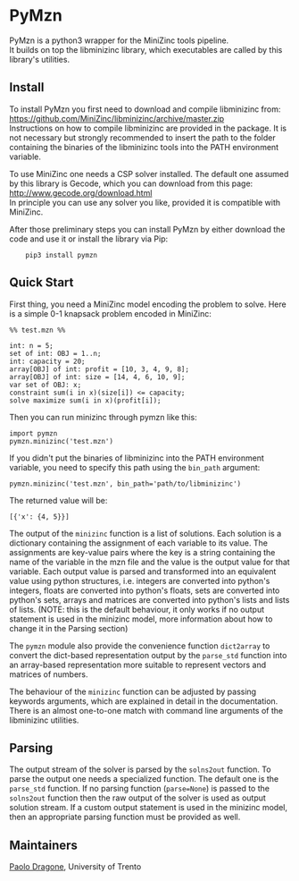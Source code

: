 PyMzn
=====

PyMzn is a python3 wrapper for the MiniZinc tools pipeline. <br/>
It builds on top the libminizinc library, which executables are called by this 
library's utilities.

Install
-------

To install PyMzn you first need to download and compile libminizinc from:
<br/>
https://github.com/MiniZinc/libminizinc/archive/master.zip
<br/>
Instructions on how to compile libminizinc are provided in the package.
It is not necessary but strongly recommended to insert the path to the folder 
containing the binaries of the libminizinc tools into the PATH environment 
variable.

To use MiniZinc one needs a CSP solver installed. The default one assumed by
this library is Gecode, which you can download from this page:
<br/>
http://www.gecode.org/download.html
<br/>
In principle you can use any solver you like, provided it is compatible 
with MiniZinc.

After those preliminary steps you can install PyMzn by either download the 
code and use it or install the library via Pip:
```
    pip3 install pymzn
```

Quick Start
-----------

First thing, you need a MiniZinc model encoding the problem to solve. Here 
is a simple 0-1 knapsack problem encoded in MiniZinc:
```
%% test.mzn %%

int: n = 5;
set of int: OBJ = 1..n;
int: capacity = 20;
array[OBJ] of int: profit = [10, 3, 4, 9, 8];
array[OBJ] of int: size = [14, 4, 6, 10, 9];
var set of OBJ: x;
constraint sum(i in x)(size[i]) <= capacity;
solve maximize sum(i in x)(profit[i]);
```

Then you can run minizinc through pymzn like this:
```
import pymzn
pymzn.minizinc('test.mzn')
```
If you didn't put the binaries of libminizinc into the PATH environment
variable, you need to specify this path using the `bin_path` argument:
```
pymzn.minizinc('test.mzn', bin_path='path/to/libminizinc')
```

The returned value will be:
```
[{'x': {4, 5}}]
```
The output of the `minizinc` function is a list of solutions. Each solution is
 a dictionary containing the assignment of each variable to its value.
The assignments are key-value pairs where the key is a string containing the
 name of the variable in the mzn file and the value is the output value for
 that variable. Each output value is parsed and transformed into an
 equivalent value using python structures, i.e. integers are converted into
 python's integers, floats are converted into python's floats, sets are
 converted into python's sets, arrays and matrices are converted into python's
 lists and lists of lists. (NOTE: this is the default behaviour, it only
 works if no output statement is used in the minizinc model, more
 information about how to change it in the Parsing section)

The `pymzn` module also provide the convenience function `dict2array` to
convert the dict-based representation output by the `parse_std` function
into an array-based representation more suitable to represent vectors
and matrices of numbers.

The behaviour of the `minizinc` function can be adjusted by passing keywords
 arguments, which are explained in detail in the documentation. There is an
 almost one-to-one match with command line arguments of the libminizinc
 utilities.

Parsing
-------
The output stream of the solver is parsed by the `solns2out` function. To
parse the output one needs a specialized function. The default one is the
`parse_std` function. If no parsing function (`parse=None`) is passed to the
`solns2out` function then the raw output of the solver is used as output
solution stream. If a custom output statement is used in the minizinc model,
 then an appropriate parsing function must be provided as well.

Maintainers
-----------

[Paolo Dragone](http://paolodragone.com), University of Trento
